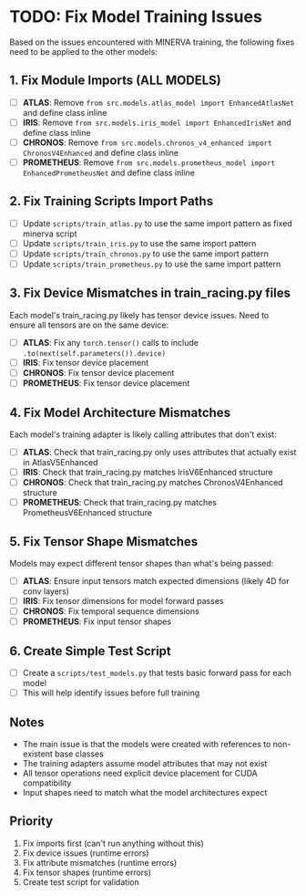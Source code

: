 # TODO: Fix Model Training Issues

Based on the issues encountered with MINERVA training, the following fixes need to be applied to the other models:

## 1. Fix Module Imports (ALL MODELS)
- [ ] **ATLAS**: Remove `from src.models.atlas_model import EnhancedAtlasNet` and define class inline
- [ ] **IRIS**: Remove `from src.models.iris_model import EnhancedIrisNet` and define class inline  
- [ ] **CHRONOS**: Remove `from src.models.chronos_v4_enhanced import ChronosV4Enhanced` and define class inline
- [ ] **PROMETHEUS**: Remove `from src.models.prometheus_model import EnhancedPrometheusNet` and define class inline

## 2. Fix Training Scripts Import Paths
- [ ] Update `scripts/train_atlas.py` to use the same import pattern as fixed minerva script
- [ ] Update `scripts/train_iris.py` to use the same import pattern
- [ ] Update `scripts/train_chronos.py` to use the same import pattern  
- [ ] Update `scripts/train_prometheus.py` to use the same import pattern

## 3. Fix Device Mismatches in train_racing.py files
Each model's train_racing.py likely has tensor device issues. Need to ensure all tensors are on the same device:
- [ ] **ATLAS**: Fix any `torch.tensor()` calls to include `.to(next(self.parameters()).device)`
- [ ] **IRIS**: Fix tensor device placement
- [ ] **CHRONOS**: Fix tensor device placement
- [ ] **PROMETHEUS**: Fix tensor device placement

## 4. Fix Model Architecture Mismatches
Each model's training adapter is likely calling attributes that don't exist:
- [ ] **ATLAS**: Check that train_racing.py only uses attributes that actually exist in AtlasV5Enhanced
- [ ] **IRIS**: Check that train_racing.py matches IrisV6Enhanced structure
- [ ] **CHRONOS**: Check that train_racing.py matches ChronosV4Enhanced structure
- [ ] **PROMETHEUS**: Check that train_racing.py matches PrometheusV6Enhanced structure

## 5. Fix Tensor Shape Mismatches
Models may expect different tensor shapes than what's being passed:
- [ ] **ATLAS**: Ensure input tensors match expected dimensions (likely 4D for conv layers)
- [ ] **IRIS**: Fix tensor dimensions for model forward passes
- [ ] **CHRONOS**: Fix temporal sequence dimensions
- [ ] **PROMETHEUS**: Fix input tensor shapes

## 6. Create Simple Test Script
- [ ] Create a `scripts/test_models.py` that tests basic forward pass for each model
- [ ] This will help identify issues before full training

## Notes
- The main issue is that the models were created with references to non-existent base classes
- The training adapters assume model attributes that may not exist
- All tensor operations need explicit device placement for CUDA compatibility
- Input shapes need to match what the model architectures expect

## Priority
1. Fix imports first (can't run anything without this)
2. Fix device issues (runtime errors)
3. Fix attribute mismatches (runtime errors)
4. Fix tensor shapes (runtime errors)
5. Create test script for validation